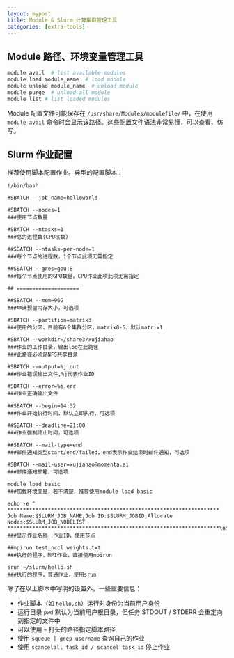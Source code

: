 ```yaml
---
layout: mypost
title: Module & Slurm 计算集群管理工具
categories: [extra-tools]
---
```


## Module 路径、环境变量管理工具

```sh
module avail  # list available modules
module load module_name  # load module
module unload module_name  # unload module
module purge  # unload all module
module list # list loaded modules
```

Module 配置文件可能保存在 `/usr/share/Modules/modulefile/` 中，在使用 `module avail` 命令时会显示该路径。这些配置文件语法非常易懂，可以查看、仿写。

## Slurm 作业配置

推荐使用脚本配置作业。典型的配置脚本：

```text
!/bin/bash

#SBATCH --job-name=helloworld

#SBATCH --nodes=1
###使用节点数量

#SBATCH --ntasks=1
###总的进程数(CPU核数)

##SBATCH --ntasks-per-node=1
###每个节点的进程数，1个节点此项无需指定

##SBATCH --gres=gpu:8
###每个节点使用的GPU数量，CPU作业此项此项无需指定

## ====================

##SBATCH --mem=96G
###申请预留内存大小，可选项

#SBATCH --partition=matrix3
###使用的分区，目前有6个集群分区，matrix0-5，默认matrix1

#SBATCH --workdir=/share3/xujiahao
###作业的工作目录，输出log在此路径
###此路径必须是NFS共享目录

#SBATCH --output=%j.out
###作业错误输出文件,%j代表作业ID

#SBATCH --error=%j.err
###作业正确输出文件

##SBATCH --begin=14:32
###作业开始执行时间，默认立即执行，可选项

##SBATCH --deadline=21:00
###作业强制终止时间，可选项

##SBATCH --mail-type=end
###邮件通知类型start/end/failed，end表示作业结束时邮件通知，可选项

#SBATCH --mail-user=xujiahao@momenta.ai
###邮件通知邮箱，可选项

module load basic
###加载环境变量，若不清楚，推荐使用module load basic

echo -e "
********************************************************************
Job Name:$SLURM_JOB_NAME,Job ID:$SLURM_JOBID,Allocate Nodes:$SLURM_JOB_NODELIST
********************************************************************\n\n"
###显示作业名称，作业ID，使用节点

##mpirun test_nccl weights.txt
###执行的程序，MPI作业，直接使用mpirun

srun ~/slurm/hello.sh
###执行的程序，普通作业，使用srun
```

除了在以上脚本中写明的设置外，一些重要信息：

- 作业脚本（如 `hello.sh`）运行时身份为当前用户身份
- 运行目录 `pwd` 默认为当前用户根目录，但任务 STDOUT / STDERR 会重定向到指定的文件中
- 可以使用 `~` 打头的路径指定脚本路径
- 使用 `squeue | grep username` 查询自己的作业
- 使用 `scancelall task_id / scancel task_id` 停止作业

